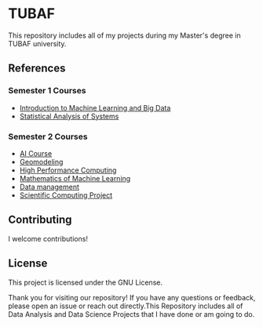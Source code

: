 # TUBAF
This repository includes all of my projects during my Master's degree in TUBAF university.


## References

### Semester 1 Courses
<ul>
  <li><a href="https://github.com/parsabe/TUBAF/tree/master/Courses/Semester%201/Introduction%20of%20machine%20learning">Introduction to Machine Learning and Big Data</a></li>
  <li><a href="https://github.com/parsabe/TUBAF/tree/master/Courses/Semester%201/Statistische%20Analyse%20von%20Systemen">Statistical Analysis of Systems</a></li>
</ul>

### Semester 2 Courses
<ul>
  <li><a href="https://github.com/parsabe/TUBAF/tree/master/Courses/Semester%202/AI">AI Course</a></li>
  <li><a href="https://github.com/parsabe/TUBAF/tree/master/Courses/Semester%202/Geomodeling">Geomodeling</a></li>
  <li><a href="https://github.com/parsabe/TUBAF/tree/master/Courses/Semester%202/HPC%20-%20High%20Performance%20computing/PVL">High Performance Computing</a></li>
  <li><a href="https://github.com/parsabe/TUBAF/tree/master/Courses/Semester%202/Math%20of%20Machine%20Learning">Mathematics of Machine Learning</a></li>
  <li><a href="https://github.com/parsabe/TUBAF/tree/master/Courses/Semester%202/Math%20of%20Machine%20Learning">Data management</a></li>
  <li><a href="https://github.com/parsabe/TUBAF/tree/master/Courses/Semester%202/Math%20of%20Machine%20Learning">Scientific Computing Project</a></li>
</ul>



## Contributing

I welcome contributions! 

## License

This project is licensed under the GNU License. 


Thank you for visiting our repository! If you have any questions or feedback, please open an issue or reach out directly.This Repository includes all of Data Analysis and Data Science Projects that I have done or am going to do.
